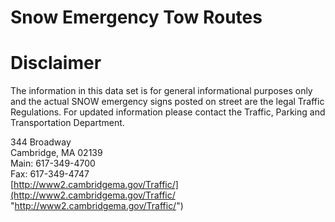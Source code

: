 Snow Emergency Tow Routes
=========================
# Disclaimer
The information in this data set is for general informational purposes only and the actual SNOW emergency signs posted on street are the legal Traffic Regulations. For updated information please contact the Traffic, Parking and Transportation Department.

344 Broadway  
Cambridge, MA 02139  
Main: 617-349-4700  
Fax: 617-349-4747  
[http://www2.cambridgema.gov/Traffic/](http://www2.cambridgema.gov/Traffic/ "http://www2.cambridgema.gov/Traffic/")
